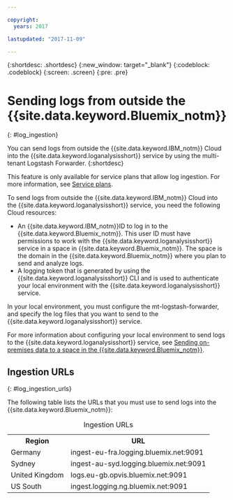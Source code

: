 ```yaml
---

copyright:
  years: 2017

lastupdated: "2017-11-09"

---
```


{:shortdesc: .shortdesc}
{:new_window: target="_blank"}
{:codeblock: .codeblock}
{:screen: .screen}
{:pre: .pre}


# Sending logs from outside the {{site.data.keyword.Bluemix_notm}}
{: #log_ingestion}

You can send logs from outside the {{site.data.keyword.IBM_notm}} Cloud into the {{site.data.keyword.loganalysisshort}} service by using the multi-tenant Logstash Forwarder. 
{:shortdesc}

This feature is only available for service plans that allow log ingestion. For more information, see [Service plans](/docs/services/CloudLogAnalysis/log_analysis_ov.html#plans).

To send logs from outside the {{site.data.keyword.IBM_notm}} Cloud into the {{site.data.keyword.loganalysisshort}} service, you need the following Cloud resources:

* An {{site.data.keyword.IBM_notm}}ID to log in to the {{site.data.keyword.Bluemix_notm}}. This user ID must have permissions to work with the {{site.data.keyword.loganalysisshort}} service in a space in {{site.data.keyword.Bluemix_notm}}. The space is the domain in the {{site.data.keyword.Bluemix_notm}} where you plan to send and analyze logs.
* A logging token that is generated by using the {{site.data.keyword.loganalysisshort}} CLI and is used to authenticate your local environment with the {{site.data.keyword.loganalysisshort}} service.  

In your local environment, you must configure the mt-logstash-forwarder, and specify the log files that you want to send to the {{site.data.keyword.loganalysisshort}} service.

For more information about configuring your local environment to send logs to the {{site.data.keyword.loganalysisshort}} service, see [Sending on-premises data to a space in the {{site.data.keyword.Bluemix_notm}}](/docs/services/CloudLogAnalysis/how-to/send-data/send_data_mt.html#send_data_mt).



## Ingestion URLs
{: #log_ingestion_urls}

The following table lists the URLs that you must use to send logs into the {{site.data.keyword.Bluemix_notm}}:

<table>
  <caption>Ingestion URLs</caption>
    <tr>
      <th>Region</th>
      <th>URL</th>
    </tr>
  <tr>
    <td>Germany</td>
	<td>ingest-eu-fra.logging.bluemix.net:9091</td>
  </tr>
  <tr>
    <td>Sydney</td>
	<td>ingest-au-syd.logging.bluemix.net:9091</td>
  </tr>
  <tr>
    <td>United Kingdom</td>
	<td>logs.eu-gb.opvis.bluemix.net:9091</td>
  </tr>
  <tr>
    <td>US South</td>
	<td>ingest.logging.ng.bluemix.net:9091</td>
  </tr>
</table>


